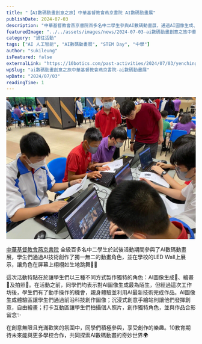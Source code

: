 ```yaml
---
title: "【AI數碼動畫創意之旅】中華基督教會燕京書院 AI數碼動畫展"
publishDate: 2024-07-03
description: "中華基督教會燕京書院百多名中二學生參與AI數碼動畫展，通過AI圖像生成、繪畫和拍照三種方式創作動畫角色，在LED Wall展示跳舞效果，體驗前沿科技創作樂趣。"
featuredImage: "../../assets/images/news/2024-07-03-ai數碼動畫創意之旅中華基督教會燕京書院-ai數碼動畫展/image1.jpeg"
category: "過往活動"
tags: ["AI 人工智能", "AI數碼動畫展", "STEM Day", "中學"]
author: "sukileung"
isFeatured: false
externalLink: "https://10botics.com/past-activities/2024/07/03/yenching-stem-day/"
wpSlug: "ai數碼動畫創意之旅中華基督教會燕京書院-ai數碼動畫展"
wpDate: "2024/07/03"
readingTime: 1
---
```


![](../../assets/images/news/2024-07-03-ai數碼動畫創意之旅中華基督教會燕京書院-ai數碼動畫展/image2.jpeg)

[中華基督教會燕京書院](https://www.yenching.edu.hk/) 全級百多名中二學生於試後活動期間參與了AI數碼動畫展，學生們通過AI技術創作了獨一無二的動畫角色，並在學校的LED Wall上展示，讓角色在屏幕上栩栩如生地跳舞🕺💃

這次活動特點在於讓學生們以三種不同方式製作獨特的角色：AI圖像生成🤖、繪畫🎨及拍照📸。在活動之前，同學們均表示對AI圖像生成最為陌生，但經過這次工作坊後，學生們有了動手操作的機會，親身體驗並利用AI最新技術完成作品。AI圖像生成體驗區讓學生們通過前沿科技創作圖像；沉浸式創意手繪站則讓他們發揮創意，自由繪畫；打卡互動區讓學生們拍攝個人照片，創作獨特角色，並與作品合影留念✨

在創意無限且充滿歡笑的氛圍中，同學們積極參與，享受創作的樂趣。10教育期待未來能與更多學校合作，共同探索AI數碼動畫的奇妙世界🌍
